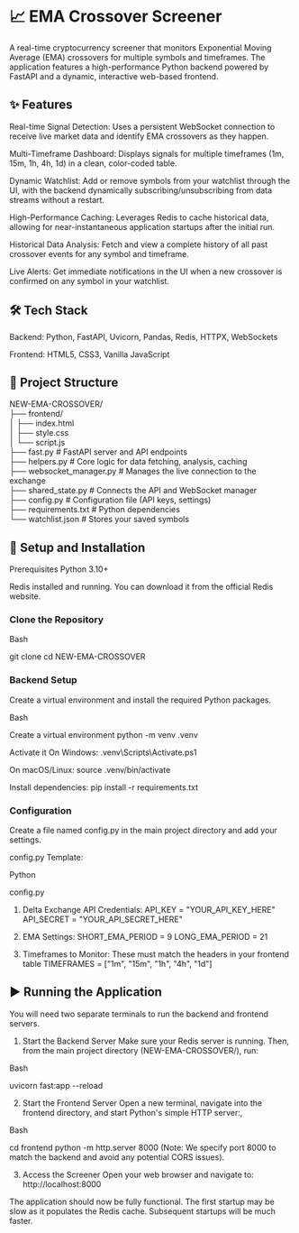# 📈 EMA Crossover Screener<br>
A real-time cryptocurrency screener that monitors Exponential Moving Average (EMA) crossovers for multiple symbols and timeframes. The application features a high-performance Python backend powered by FastAPI and a dynamic, interactive web-based frontend.

## ✨ Features

Real-time Signal Detection: Uses a persistent WebSocket connection to receive live market data and identify EMA crossovers as they happen.

Multi-Timeframe Dashboard: Displays signals for multiple timeframes (1m, 15m, 1h, 4h, 1d) in a clean, color-coded table.

Dynamic Watchlist: Add or remove symbols from your watchlist through the UI, with the backend dynamically subscribing/unsubscribing from data streams without a restart.

High-Performance Caching: Leverages Redis to cache historical data, allowing for near-instantaneous application startups after the initial run.

Historical Data Analysis: Fetch and view a complete history of all past crossover events for any symbol and timeframe.

Live Alerts: Get immediate notifications in the UI when a new crossover is confirmed on any symbol in your watchlist.

## 🛠️ Tech Stack

Backend: Python, FastAPI, Uvicorn, Pandas, Redis, HTTPX, WebSockets

Frontend: HTML5, CSS3, Vanilla JavaScript

## 📂 Project Structure
NEW-EMA-CROSSOVER/<br>
├── frontend/<br>
│   ├── index.html<br>
│   ├── style.css<br>
│   └── script.js<br>
├── fast.py                 # FastAPI server and API endpoints<br>
├── helpers.py              # Core logic for data fetching, analysis, caching<br>
├── websocket_manager.py    # Manages the live connection to the exchange<br>
├── shared_state.py         # Connects the API and WebSocket manager<br>
├── config.py               # Configuration file (API keys, settings)<br>
├── requirements.txt        # Python dependencies<br>
└── watchlist.json          # Stores your saved symbols<br>

## 🚀 Setup and Installation
Prerequisites
Python 3.10+

Redis installed and running. You can download it from the official Redis website.

### Clone the Repository
Bash

git clone <your-repository-url>
cd NEW-EMA-CROSSOVER

### Backend Setup
Create a virtual environment and install the required Python packages.

Bash

Create a virtual environment
python -m venv .venv

Activate it
On Windows:
.venv\Scripts\Activate.ps1

On macOS/Linux:
source .venv/bin/activate

Install dependencies:
pip install -r requirements.txt

### Configuration
Create a file named config.py in the main project directory and add your settings.

config.py Template:

Python

config.py<br>

1. Delta Exchange API Credentials:
API_KEY = "YOUR_API_KEY_HERE"
API_SECRET = "YOUR_API_SECRET_HERE"

2. EMA Settings:
SHORT_EMA_PERIOD = 9
LONG_EMA_PERIOD = 21

3. Timeframes to Monitor:
These must match the headers in your frontend table
TIMEFRAMES = ["1m", "15m", "1h", "4h", "1d"]

## ▶️ Running the Application
You will need two separate terminals to run the backend and frontend servers.

1. Start the Backend Server
Make sure your Redis server is running. Then, from the main project directory (NEW-EMA-CROSSOVER/), run:<br>

Bash

uvicorn fast:app --reload<br>

2. Start the Frontend Server
Open a new terminal, navigate into the frontend directory, and start Python's simple HTTP server:,<br>

Bash

cd frontend
python -m http.server 8000
(Note: We specify port 8000 to match the backend and avoid any potential CORS issues).<br>

3. Access the Screener
Open your web browser and navigate to:
http://localhost:8000

The application should now be fully functional. The first startup may be slow as it populates the Redis cache. Subsequent startups will be much faster.